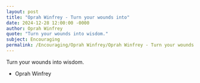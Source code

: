 ```yaml
---
layout: post
title: "Oprah Winfrey - Turn your wounds into"
date: 2024-12-28 12:00:00 -0000
author: Oprah Winfrey
quote: "Turn your wounds into wisdom."
subject: Encouraging
permalink: /Encouraging/Oprah Winfrey/Oprah Winfrey - Turn your wounds into
---
```


Turn your wounds into wisdom.

- Oprah Winfrey
